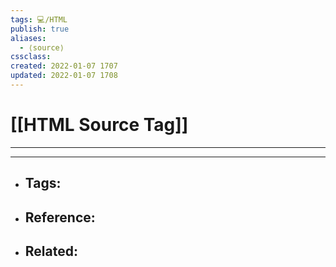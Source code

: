 ```yaml
---
tags: 💻️/HTML 
publish: true
aliases: 
  - ⟨source⟩
cssclass: 
created: 2022-01-07 1707
updated: 2022-01-07 1708
---
```


# [[HTML Source Tag]]

---



---

- Tags: 
	- 
- Reference:
	- 
- Related:
	- 	

